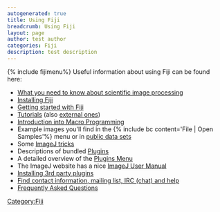 ```yaml
---
autogenerated: true
title: Using Fiji
breadcrumb: Using Fiji
layout: page
author: test author
categories: Fiji
description: test description
---
```


{% include fijimenu%}
Useful information about using Fiji can be found here:

  - [What you need to know about scientific image processing](IP_Principles "wikilink")
  - [Installing Fiji](Installation "wikilink")
  - [Getting started with Fiji](Getting_started "wikilink")
  - [Tutorials](_Category_Tutorials "wikilink") (also [external ones](External_tutorials "wikilink"))
  - [Introduction into Macro Programming](Introduction_into_Macro_Programming "wikilink")
  - Example images you'll find in the {% include bc content='File | Open Samples'%} menu or in [public data sets](public_data_sets "wikilink")
  - Some [ImageJ tricks](ImageJ_tricks "wikilink")
  - Descriptions of bundled [Plugins](_Category_Plugins "wikilink")
  - A detailed overview of the [Plugins Menu](Plugins_Menu "wikilink")
  - The ImageJ website has a nice [ImageJ User Manual](https://imagej.net/docs/user-guide.pdf)
  - [Installing 3rd party plugins](Installing_3rd_party_plugins "wikilink")
  - [Find contact information, mailing list, IRC (chat) and help](Help "wikilink")
  - [Frequently Asked Questions](Frequently_Asked_Questions "wikilink")

[Category:Fiji](Category_Fiji "wikilink")
